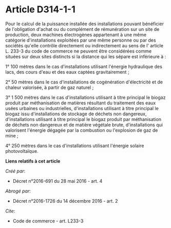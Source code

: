 # Article D314-1-1

Pour le calcul de la puissance installée des installations pouvant bénéficier de l'obligation d'achat ou du complément de
rémunération sur un site de production, deux machines électrogènes appartenant à une même catégorie d'installations
exploitées par une même personne ou par des sociétés qu'elle contrôle directement ou indirectement au sens de l'
article L. 233-3 du code de commerce
ne peuvent être considérées comme situées sur deux sites distincts si la distance qui les sépare est inférieure à : 

1° 100 mètres dans le cas d'installations utilisant l'énergie hydraulique des lacs, des cours d'eau et des eaux captées
gravitairement ; 

2° 50 mètres dans le cas d'installations de cogénération d'électricité et de chaleur valorisée, à partir de gaz naturel ; 

3° 1 500 mètres dans le cas d'installations utilisant à titre principal le biogaz produit par méthanisation de matières
résultant du traitement des eaux usées urbaines ou industrielles, d'installations utilisant à titre principal le biogaz issu
d'installations de stockage de déchets non dangereux, d'installations utilisant à titre principal le biogaz produit par
méthanisation de déchets non dangereux et de matière végétale brute, d'installations qui valorisent l'énergie dégagée par la
combustion ou l'explosion de gaz de mine ; 

4° 250 mètres dans le cas d'installations utilisant l'énergie solaire photovoltaïque.

**Liens relatifs à cet article**

_Créé par_:

  - Décret n°2016-691 du 28 mai 2016 - art. 4

_Abrogé par_:

  - Décret n°2016-1726 du 14 décembre 2016 - art. 2

_Cite_:

  - Code de commerce - art. L233-3

